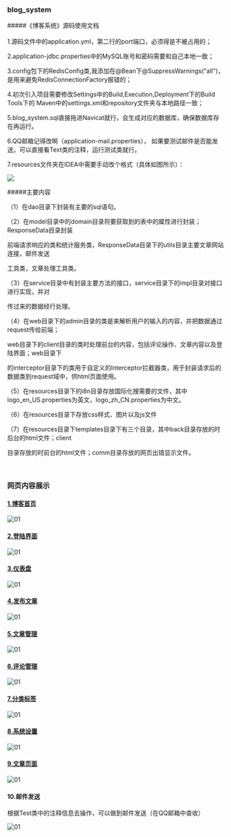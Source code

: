 ### blog_system

#####《博客系统》源码使用文档
  <br><br>  1.源码文件中的application.yml，第二行的port端口，必须得是不被占用的；

  2.application-jdbc.properties中的MySQL账号和密码需要和自己本地一致；

  3.config包下的RedisConfig类,我添加在@Bean下@SuppressWarnings("all")，
是用来避免RedisConnectionFactory报错的；

  4.初次引入项目需要修改Settings中的Build,Execution,Deployment下的Build Tools下的
Maven中的settings.xml和repository文件夹与本地路径一致；

  5.blog_system.sql直接拖进Navicat就行，会生成对应的数据库，确保数据库存在再运行。
  
  6.QQ邮箱记得改啊（application-mail.properties），
如果要测试邮件是否能发送，可以直接看Text类的注释，运行测试类就行。

  7.resources文件夹在IDEA中需要手动改个格式（具体如图所示）：

![](Document/11.png)
<br>

#####主要内容

（1）在dao目录下封装有主要的sql语句。

（2）在model目录中的domain目录将要获取到的表中的属性进行封装；ResponseData目录封装

前端请求响应的类和统计服务类，ResponseData目录下的utils目录主要文章网站连接，邮件发送

工具类，文章处理工具类。

（3）在service目录中有封装主要方法的接口，service目录下的impl目录对接口进行实现，并对

传过来的数据经行处理。

（4）在web目录下的admin目录的类是来解析用户的输入的内容，并把数据通过request传给前端；

web目录下的client目录的类时处理前台的内容，包括评论操作、文章内容以及登陆界面；web目录下

的interceptor目录下的类用于自定义的Interceptor拦截器类，用于封装请求后的数据类到request域中，供html页面使用。

（5）在resources目录下的i8n目录存放国际化搜需要的文件，其中logo_en_US.properties为英文，logo_zh_CN.properties为中文。

（6）在resources目录下存放css样式、图片以及js文件

（7）在resources目录下templates目录下有三个目录，其中back目录存放的时后台的html文件；client

目录存放的时前台的html文件；comm目录存放的网页出错显示文件。



<br>

### 网页内容展示

#### <u>1.博客首页</u>

![01](Document/01.jpg)

#### <u>2.登陆界面</u>

![01](Document/02.jpg)

#### <u>3.仪表盘</u>

![01](Document/03.jpg)

#### <u>4.发布文章</u>

![01](Document/04.jpg)

#### <u>5.文章管理</u>

![01](Document/05.jpg)

#### <u>6.评论管理</u>

![01](Document/06.jpg)

#### <u>7.分类标签</u>

![01](Document/07.jpg)

#### <u>8.系统设置</u>

![01](Document/08.jpg)

#### <u>9.文章页面</u>

![01](Document/09.jpg)

#### 10.邮件发送

根据Test类中的注释信息去操作，可以做到邮件发送（在QQ邮箱中查收）

![01](Document/10.jpg)
